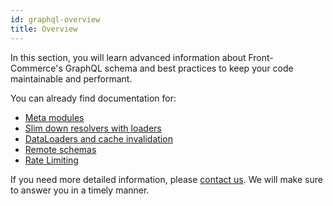 ```yaml
---
id: graphql-overview
title: Overview
---
```


In this section, you will learn advanced information about Front-Commerce's GraphQL schema and best practices to keep your code maintainable and performant.

You can already find documentation for:

* [Meta modules](./meta-modules.html)
* [Slim down resolvers with loaders](./slim-down-resolvers-with-loaders.html)
* [DataLoaders and cache invalidation](./dataloaders-and-cache-invalidation.html)
* [Remote schemas](./remote-schemas.html)
* [Rate Limiting](./rate-limiting.html)

If you need more detailed information, please [contact us](mailto:contact@front-commerce.com). We will make sure to answer you in a timely manner.
